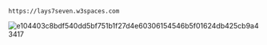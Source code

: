                                                                   https://lays7seven.w3spaces.com
![e104403c8bdf540dd5bf751b1f27d4e60306154546b5f01624db425cb9a43417](https://github.com/user-attachments/assets/4a51fecc-22ea-4803-be92-a7b1b0499ff4)
